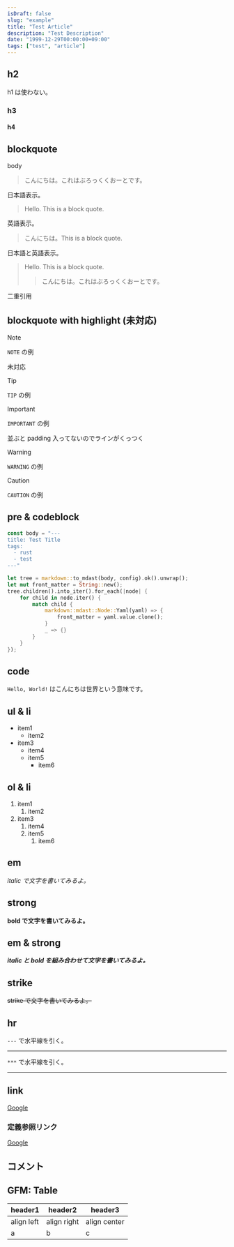 ```yaml
---
isDraft: false
slug: "example"
title: "Test Article"
description: "Test Description"
date: "1999-12-29T00:00:00+09:00"
tags: ["test", "article"]
---
```


## h2

h1 は使わない。

### h3

#### h4

## blockquote

body

> こんにちは。これはぶろっくくおーとです。

日本語表示。

> Hello. This is a block quote.

英語表示。

> こんにちは。This is a block quote.

日本語と英語表示。

> Hello. This is a block quote.
>> こんにちは。これはぶろっくくおーとです。

二重引用

## blockquote with highlight (未対応)

> [!NOTE]
> `NOTE` の例

未対応

> [!TIP]
> `TIP` の例

> [!IMPORTANT]
> `IMPORTANT` の例

並ぶと padding 入ってないのでラインがくっつく

> [!WARNING]
> `WARNING` の例

> [!CAUTION]
> `CAUTION` の例

## pre & codeblock

```rust
const body = "---
title: Test Title
tags:
  - rust
  - test
---"

let tree = markdown::to_mdast(body, config).ok().unwrap();
let mut front_matter = String::new();
tree.children().into_iter().for_each(|node| {
    for child in node.iter() {
        match child {
            markdown::mdast::Node::Yaml(yaml) => {
                front_matter = yaml.value.clone();
            }
            _ => {}
        }
    }
});
```

## code

`Hello, World!` はこんにちは世界という意味です。

## ul & li

- item1
    - item2
- item3
    - item4
    - item5
        - item6

## ol & li

1. item1
    1. item2
1. item3
    1. item4
    1. item5
        1. item6

## em

*italic で文字を書いてみるよ。*

## strong

**bold で文字を書いてみるよ。**

## em & strong

***italic と bold を組み合わせて文字を書いてみるよ。***

## strike

~~strike で文字を書いてみるよ。~~

## hr

`---` で水平線を引く。

---

`***` で水平線を引く。

***

## link

[Google](https://www.google.com)

### 定義参照リンク

[Google][1]

[1]: https://www.google.com

## コメント

<!-- コメント -->

## GFM: Table

|header1|header2|header3|
|---|---|---|
|align left|align right|align center|
|a|b|c|
